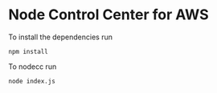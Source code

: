 # Node Control Center for AWS

To install the dependencies run

	npm install

To nodecc run

	node index.js
